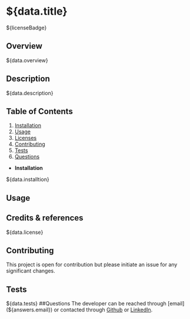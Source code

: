 # ${data.title}

  ${licenseBadge}

  ## Overview
  ${data.overview}

  ## Description
  ${data.description}
  
  ## Table of Contents
  
1. [Installation](#installation)
2. [Usage](#usage)
3. [Licenses](#licenses)
4. [Contributing](#contributing)
5. [Tests](#tests)
6. [Questions](#questions)
  
 * **Installation**
  
  ${data.installtion}

  ## Usage

  ## Credits & references

 ${data.license}

  ## Contributing
  This project is open for contribution but please initiate an issue for any significant changes. 
  ## Tests
  ${data.tests}
  ##Questions
  The developer can be reached through [email](${answers.email}) or contacted through 
  [Github](https://github.com/${answers.github}) or [LinkedIn](https://linkedin.com/in/${answers.linkedin}).
  
